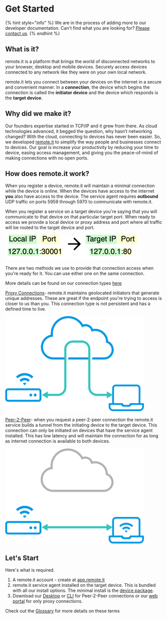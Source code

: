 # Get Started

{% hint style="info" %}
We are in the process of adding more to our developer documentation. Can't find what you are looking for? [Please contact us](http://support.remot3.it).
{% endhint %}

## What is it?

remote.it is a platform that brings the world of disconnected networks to your browser, desktop and mobile devices. Securely access devices connected to any network like they were on your own local network.

remote.it lets you connect between your devices on the internet in a secure and convenient manner. In a **connection**, the device which begins the connection is called the **initiator device** and the device which responds is the **target device**.

## Why did we make it?

Our founders expertise started in TCP/IP and it grew from there. As cloud technologies advanced, it begged the question, why hasn’t networking changed? With the cloud, connecting to devices has never been easier. So, we developed [remote.it](http://remote.it) to simplify the way people and businesses connect to devices. Our goal is increase your productivity by reducing your time to device, easing access management, and giving you the peace-of-mind of making connections with no open ports.

## How does remote.it work?

When you register a device, remote.it will maintain a minimal connection while the device is online. When the devices have access to the internet **you** also have access to the device. The service agent requires **outbound** UDP traffic on ports 5959 through 5970 to communicate with remote.it.

When you register a service on a target device you're saying that you will communicate to that device on that particular target port. When ready to access we provide a local device or proxy address and port where all traffic will be routed to the target device and port. &#x20;

![](<.gitbook/assets/local to target.png>)

There are two methods we use to provide that connection access when you're ready for it. You can use either one on the same connection.

More details can be found on our connection types [here](https://link.remote.it/documentation-desktop/linux-connections)

[Proxy Connections](features/connection-options/peer-2-peer-and-proxy.md)- remote.it maintains geolocated initiators that generate unique addresses. These are great if the endpoint you're trying to access is closer to us than you. This connection type is not persistent and has a defined time to live.

![](<.gitbook/assets/p2p vs prox 2.svg>)

[Peer-2-Peer](features/connection-options/peer-2-peer-and-proxy.md)- when you request a peer-2-peer connection the remote.it service builds a tunnel from the initiating device to the target device. This connection can only be initiated on devices that have the service agent installed. This has low latency and will maintain the connection for as long as internet connection is available to both devices.&#x20;

![](<.gitbook/assets/p2p vs prox 1.svg>)

## Let's Start

Here's what is required.&#x20;

1. A remote.it account - create at [app.remote.it](https://link.remote.it/portal)
2. remote.it service agent installed on the target device. This is bundled with all our install options. The minimal install is the [device package](software/device-package/supported-platforms.md).
3. Download our [Desktop](software/desktop/) or [CLI](software/cli/) for Peer-2-Peer connections or our [web portal](https://link.remote.it/portal) for only proxy connections.

Check out the [Glossary](introduction/glossary-of-terms.md) for more details on these terms
